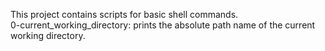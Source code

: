 This project contains scripts for basic shell commands.  
0-current_working_directory: prints the absolute path name of the current working directory.
